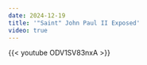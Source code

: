 ```yaml
---
date: 2024-12-19
title: '"Saint" John Paul II Exposed'
video: true
---
```



{{< youtube ODV1SV83nxA >}}
